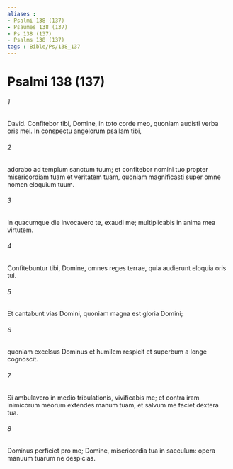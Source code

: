 ```yaml
---
aliases : 
- Psalmi 138 (137)
- Psaumes 138 (137)
- Ps 138 (137)
- Psalms 138 (137)
tags : Bible/Ps/138_137
---
```


# Psalmi 138 (137)

###### 1
David. Confitebor tibi, Domine, in toto corde meo, quoniam audisti verba oris mei. In conspectu angelorum psallam tibi,
###### 2
adorabo ad templum sanctum tuum; et confitebor nomini tuo propter misericordiam tuam et veritatem tuam, quoniam magnificasti super omne nomen eloquium tuum.
###### 3
In quacumque die invocavero te, exaudi me; multiplicabis in anima mea virtutem.
###### 4
Confitebuntur tibi, Domine, omnes reges terrae, quia audierunt eloquia oris tui.
###### 5
Et cantabunt vias Domini, quoniam magna est gloria Domini;
###### 6
quoniam excelsus Dominus et humilem respicit et superbum a longe cognoscit.
###### 7
Si ambulavero in medio tribulationis, vivificabis me; et contra iram inimicorum meorum extendes manum tuam, et salvum me faciet dextera tua.
###### 8
Dominus perficiet pro me; Domine, misericordia tua in saeculum: opera manuum tuarum ne despicias.
